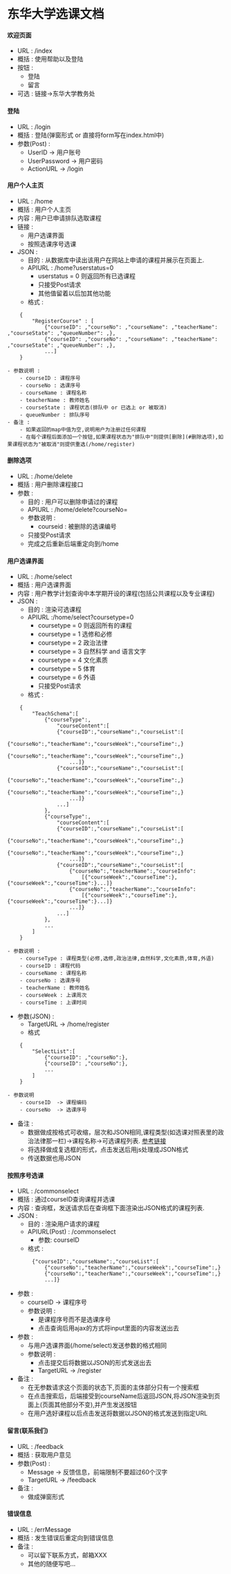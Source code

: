 东华大学选课文档
===============

#### 欢迎页面
- URL : /index
- 概括 : 使用帮助以及登陆
- 按钮 :
    - 登陆
    - 留言
- 可选 : 链接->东华大学教务处

#### 登陆
- URL : /login
- 概括 : 登陆(弹窗形式 or 直接将form写在index.html中)
- 参数(Post) :
    - UserID       -> 用户账号
    - UserPassword -> 用户密码
    - ActionURL    -> /login

#### 用户个人主页
- URL : /home
- 概括 : 用户个人主页
- 内容 : 用户已申请排队选取课程
- 链接 :
    - 用户选课界面
    - 按照选课序号选课
- JSON :
    - 目的 : 从数据库中读出该用户在网站上申请的课程并展示在页面上.
    - APIURL : /home?userstatus=0   
        - userstatus = 0 则返回所有已选课程
        - 只接受Post请求
        - 其他值留着以后加其他功能
    - 格式 :
```
    {
        "RegisterCourse" : [
            {"courseID": ,"courseNo": ,"courseName": ,"teacherName": ,"courseState": ,"queueNumber": ,},
            {"courseID": ,"courseNo": ,"courseName": ,"teacherName": ,"courseState": ,"queueNumber": ,},
            ...]
    }
```
    - 参数说明 :
        - courseID : 课程序号
        - courseNo : 选课序号
        - courseName : 课程名称
        - teacherName : 教师姓名
        - courseState : 课程状态(排队中 or 已选上 or 被取消)
        - queueNumber : 排队序号
    - 备注 :
        - 如果返回的map中值为空,说明用户为注册过任何课程
        - 在每个课程后面添加一个按钮,如果课程状态为"排队中"则提供[删除](#删除选项),如果课程状态为"被取消"则提供重选(/home/register)
#### 删除选项
- URL : /home/delete
- 概括 : 用户删除课程接口
- 参数 :
    - 目的 : 用户可以删除申请过的课程
    - APIURL : /home/delete?courseNo=
    - 参数说明 :
        - courseid : 被删除的选课编号
    - 只接受Post请求
    - 完成之后重新后端重定向到/home
#### 用户选课界面
- URL : /home/select
- 概括 : 用户选课界面
- 内容 : 用户教学计划查询中本学期开设的课程(包括公共课程以及专业课程)
- JSON :
    - 目的 : 渲染可选课程
    - APIURL :/home/select?coursetype=0  
        - coursetype = 0 则返回所有的课程
        - coursetype = 1 选修和必修
        - coursetype = 2 政治法律
        - coursetype = 3 自然科学 and 语言文字
        - coursetype = 4 文化素质
        - coursetype = 5 体育
        - coursetype = 6 外语
        - 只接受Post请求
    - 格式 :
```
    {
        "TeachSchema":[
            {"courseType":,
                "courseContent":[
                {"courseID":,"courseName":,"courseList":[
                    {"courseNo":,"teacherName":,"courseWeek":,"courseTime":,}
                    {"courseNo":,"teacherName":,"courseWeek":,"courseTime":,}
                    ...]}
                {"courseID":,"courseName":,"courseList":[
                    {"courseNo":,"teacherName":,"courseWeek":,"courseTime":,}
                    {"courseNo":,"teacherName":,"courseWeek":,"courseTime":,}
                    ...]}
                ...]
            },
            {"courseType":,
                "courseContent":[
                {"courseID":,"courseName":,"courseList":[
                    {"courseNo":,"teacherName":,"courseWeek":,"courseTime":,}
                    {"courseNo":,"teacherName":,"courseWeek":,"courseTime":,}
                    ...]}
                {"courseID":,"courseName":,"courseList":[
                    {"courseNo":,"teacherName":,"courseInfo":
                        [{"courseWeek":,"courseTime":},{"courseWeek":,"courseTime":}...]}
                    {"courseNo":,"teacherName":,"courseInfo":
                        [{"courseWeek":,"courseTime":},{"courseWeek":,"courseTime":}...]}
                    ...]}
                ...]
            },
            ...
        ]
    }
```

    - 参数说明 :
        - courseType : 课程类型(必修,选修,政治法律,自然科学,文化素质,体育,外语)
        - courseID : 课程代码
        - courseName : 课程名称
        - courseNo : 选课序号
        - teacherName : 教师姓名
        - courseWeek : 上课周次
        - courseTime : 上课时间
- 参数(JSON) :
    - TargetURL -> /home/register
    - 格式       
```
    {
        "SelectList":[
            {"courseID": ,"courseNo":},
            {"courseID": ,"courseNo":},
            ...
        ]
    }
```
    - 参数说明
        - courseID  -> 课程编码
        - courseNo  -> 选课序号
- 备注 :
    - 数据做成按格式可收缩，层次和JSON相同,课程类型(如选课对照表里的政治法律那一栏)->课程名称->可选课程列表.
      [参考链接](http://zhidao.baidu.com/link?url=08Zuu4QEF_VI1yO4ck0qWfRzRGENZeyEodd_UYCbxm8JgocuxFBu9Ji3YdO4R8U6j5tFs9D5E36gI-WUNu8GE_)
    - 将选择做成复选框的形式，点击发送后用js处理成JSON格式
    - 传送数据也用JSON

#### 按照序号选课
- URL : /commonselect
- 概括 : 通过courseID查询课程并选课
- 内容 : 查询框，发送请求后在查询框下面渲染出JSON格式的课程列表.
- JSON :
    - 目的 : 渲染用户请求的课程
    - APIURL(Post) : /commonselect
        - 参数: courseID
    - 格式 :
```
        {"courseID":,"courseName":,"courseList":[
            {"courseNo":,"teacherName":,"courseWeek":,"courseTime":,}
            {"courseNo":,"teacherName":,"courseWeek":,"courseTime":,}
            ...]}
```
- 参数 :
    - courseID  -> 课程序号
    - 参数说明 :
        - 是课程序号而不是选课序号
        - 点击查询后用ajax的方式将input里面的内容发送出去
- 参数 :
    - 与用户选课界面(/home/select)发送参数的格式相同
    - 参数说明 :
        - 点击提交后将数据以JSON的形式发送出去
        - TargetURL -> /register
- 备注 :
    - 在无参数请求这个页面的状态下,页面的主体部分只有一个搜索框
    - 在点击搜索后，后端接受到courseName后返回JSON,将JSON渲染到页面上(页面其他部分不变),并产生发送按钮
    - 在用户选好课程以后点击发送将数据以JSON的格式发送到指定URL

#### 留言(联系我们)
- URL : /feedback
- 概括 : 获取用户意见
- 参数(Post) :
    - Message -> 反馈信息，前端限制不要超过60个汉字
    - TargetURL -> /feedback
- 备注 :
    - 做成弹窗形式

#### 错误信息
- URL : /errMessage
- 概括 : 发生错误后重定向到错误信息
- 备注 :
    - 可以留下联系方式，邮箱XXX
    - 其他的随便写吧...
